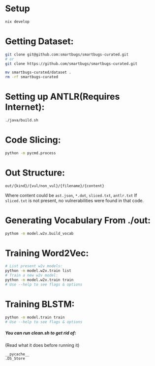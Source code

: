 # Setup
```bash
nix develop
```

# Getting Dataset:
```bash
git clone git@github.com:smartbugs/smartbugs-curated.git
# or
git clone https://github.com/smartbugs/smartbugs-curated.git

mv smartbugs-curated/dataset .
rm -rf smartbugs-curated
```

# Setting up ANTLR(Requires Internet):
```bash
./java/build.sh
```

# Code Slicing:
```bash
python -m pycmd.process
```

# Out Structure:
```bash
out/{kind}/{vul/non_vul}/{filename}/{content}
```
Where content could be `ast.json`, `*.dot`, `sliced.txt`, `antlr.txt`
If `sliced.txt` is not present, no vulnerabilities were found in that code.

# Generating Vocabulary From ./out:
```bash
pythom -m model.w2v.build_vocab
```

# Training Word2Vec:
```bash
# List present w2v models:
python -m model.w2v.train list
# Train a new w2v model:
python -m model.w2v.train train
# Use --help to see flags & options
```

# Training BLSTM:
```bash
python -m model.train train
# Use --help to see flags & options
```

##### You can run clean.sh to get rid of:
(Read what it does before running it)
```
__pycache__
.DS_Store
```
